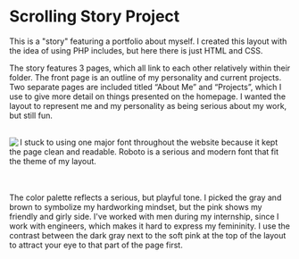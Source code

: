 # Scrolling Story Project

This is a "story" featuring a portfolio about myself. I created this layout with the idea of using PHP includes, but here there is just HTML and CSS. 

The story features 3 pages, which all link to each other relatively within their folder. The front page is an outline of my personality and current projects. Two separate pages are included titled “About Me” and “Projects”, which I use to give more detail on things presented on the homepage. I wanted the layout to represent me and my personality as being serious about my work, but still fun. <br /><br />

<img src="https://i.imgur.com/wHEbF4K.png" align="left">
I stuck to using one major font throughout the website because it kept the page clean and readable. Roboto is a serious and modern font that fit the theme of my layout. <br /><br /><br />

The color palette reflects a serious, but playful tone. I picked the gray and brown to symbolize my hardworking mindset, but the pink shows my friendly and girly side. I've worked with men during my internship, since I work with engineers, which makes it hard to express my femininity. I use the contrast between the dark gray next to the soft pink at the top of the layout to attract your eye to that part of the page first.
